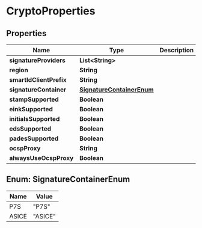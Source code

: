 # CryptoProperties

## Properties
Name | Type | Description | Notes
------------ | ------------- | ------------- | -------------
**signatureProviders** | **List&lt;String&gt;** |  |  [optional]
**region** | **String** |  |  [optional]
**smartIdClientPrefix** | **String** |  |  [optional]
**signatureContainer** | [**SignatureContainerEnum**](#SignatureContainerEnum) |  |  [optional]
**stampSupported** | **Boolean** |  |  [optional]
**einkSupported** | **Boolean** |  |  [optional]
**initialsSupported** | **Boolean** |  |  [optional]
**edsSupported** | **Boolean** |  |  [optional]
**padesSupported** | **Boolean** |  |  [optional]
**ocspProxy** | **String** |  |  [optional]
**alwaysUseOcspProxy** | **Boolean** |  |  [optional]

<a name="SignatureContainerEnum"></a>
## Enum: SignatureContainerEnum
Name | Value
---- | -----
P7S | &quot;P7S&quot;
ASICE | &quot;ASICE&quot;
